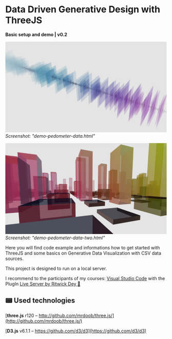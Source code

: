 # Data Driven Generative Design with ThreeJS
**Basic setup and demo | v0.2**


![Screenshot](https://github.com/Fraaanz/Data-Driven-Generative-Design-Basics/raw/master/previewA.jpg)
*Screenshot: "demo-pedometer-data.html"*

![Screenshot](https://github.com/Fraaanz/Data-Driven-Generative-Design-Basics/raw/master/previewB.jpg)
*Screenshot: "demo-pedometer-data-two.html"*

Here you will find code example and informations how to get started with ThreeJS and some basics on Generative Data Visualization with CSV data sources.

This project is designed to run on a local server.

I recommend to the participants of my courses: 
[Visual Studio Code](https://code.visualstudio.com) with the PlugIn [Live Server by Ritwick Dey 🔗](https://marketplace.visualstudio.com/items?itemName=ritwickdey.LiveServer)

## 📟 Used technologies
[**three.js** r120 – http://github.com/mrdoob/three.js/](http://github.com/mrdoob/three.js/)

[**D3.js** v6.1.1 – https://github.com/d3/d3](https://github.com/d3/d3)
